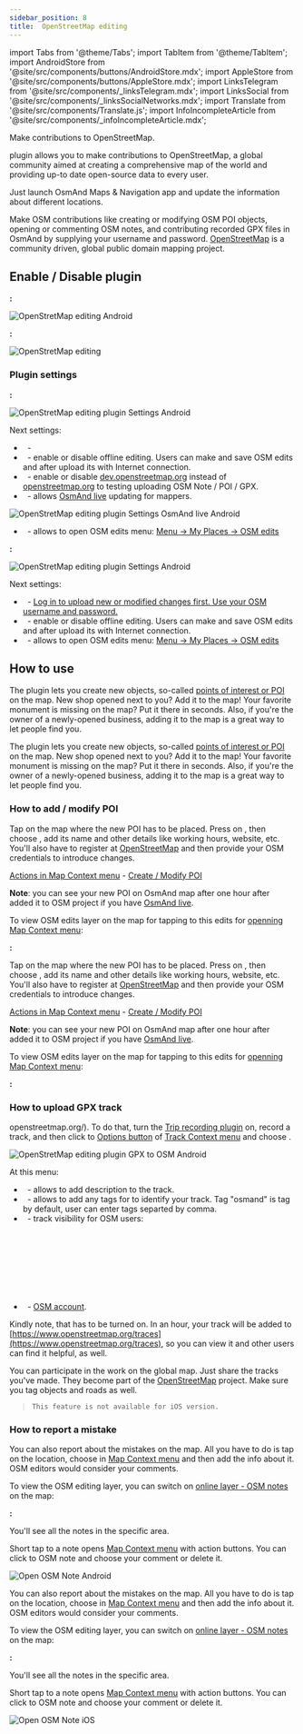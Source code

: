 ```yaml
---
sidebar_position: 8
title:  OpenStreetMap editing
---
```


import Tabs from '@theme/Tabs';
import TabItem from '@theme/TabItem';
import AndroidStore from '@site/src/components/buttons/AndroidStore.mdx';
import AppleStore from '@site/src/components/buttons/AppleStore.mdx';
import LinksTelegram from '@site/src/components/_linksTelegram.mdx';
import LinksSocial from '@site/src/components/_linksSocialNetworks.mdx';
import Translate from '@site/src/components/Translate.js';
import InfoIncompleteArticle from '@site/src/components/_infoIncompleteArticle.mdx';

<InfoIncompleteArticle/>

Make contributions to OpenStreetMap.


<Translate android="true" ids="osm_editing"/> plugin allows you to make contributions to OpenStreetMap, a global community aimed at creating a comprehensive map of the world and providing up-to date open-source data to every user.

Just launch OsmAnd Maps & Navigation app and update the information about different locations.

Make OSM contributions like creating or modifying OSM POI objects, opening or commenting OSM notes, and contributing recorded GPX files in OsmAnd by supplying your username and password. [OpenStreetMap](http://openstreetmap.org/) is a community driven, global public domain mapping project.


## Enable / Disable plugin

<Tabs groupId="operating-systems">

<TabItem value="android" label="Android">

**<Translate android="true" ids="android_button_seq"/>:** <Translate android="true" ids="shared_string_menu,plugins_menu_group,osm_editing_plugin_name"/> 

![OpenStretMap editing Android](@site/static/img/plugins/osm-editing/osm_plugin_android.png)

</TabItem>

<TabItem value="ios" label="iOS">

**<Translate ios="true" ids="ios_button_seq"/>:** <Translate ios="true" ids="menu,plugins,product_title_osm_editing"/>

![OpenStretMap editing](@site/static/img/plugins/osm-editing/osm_plugin_ios.png)

</TabItem>

</Tabs>

### Plugin settings

<Tabs groupId="operating-systems">

<TabItem value="android" label="Android">

**<Translate android="true" ids="android_button_seq"/>:** <Translate android="true" ids="shared_string_menu,plugins_menu_group,osm_editing_plugin_name,shared_string_settings"/>

![OpenStretMap editing plugin Settings Android](@site/static/img/plugins/osm-editing/osm_plugin_settings_android.png)

Next settings:
- &nbsp;_<Translate android="true" ids="login_account"/>_ - [<Translate android="true" ids="open_street_map_login_mode"/>](https://www.openstreetmap.org/login) 
- &nbsp;_<Translate android="true" ids="offline_edition"/>_ - enable or disable offline editing. Users can make and save OSM edits and after upload its with Internet connection.
- &nbsp;_<Translate android="true" ids="use_dev_url"/>_ - enable or disable [dev.openstreetmap.org](https://dev.openstreetmap.org/) instead of [openstreetmap.org](http://openstreetmap.org/) to testing uploading OSM Note / POI / GPX.
- &nbsp;_<Translate android="true" ids="map_updates_for_mappers"/>_ - allows [OsmAnd live](../personal/maps.md#osmand-live) updating for mappers.

![OpenStretMap editing plugin Settings OsmAnd live Android](@site/static/img/plugins/osm-editing/osm_plugin_settings_live_android.png)

- &nbsp;_<Translate android="true" ids="layer_osm_edits"/>_ - allows to open OSM edits menu: [Menu → My Places → OSM edits](../personal/myplaces.md) 
 
</TabItem>

<TabItem value="ios" label="iOS">

**<Translate ios="true" ids="ios_button_seq"/>:** <Translate ios="true" ids="menu,shared_string_settings,app_profiles,plugins,product_title_osm_editing"/>

![OpenStretMap editing plugin Settings Android](@site/static/img/plugins/osm-editing/osm_plugin_settings_ios.png)

Next settings:
- &nbsp;_<Translate ios="true" ids="shared_string_account"/>_ - [Log in to upload new or modified changes first. Use your OSM username and password.](https://www.openstreetmap.org/login) 
- &nbsp;_<Translate ios="true" ids="osm_offline_editing"/>_ - enable or disable offline editing. Users can make and save OSM edits and after upload its with Internet connection.
- &nbsp;_<Translate ios="true" ids="osm_edits_title"/>_ - allows to open OSM edits menu: [Menu → My Places → OSM edits](../personal/myplaces.md) 


</TabItem>

</Tabs>

## How to use

<Tabs groupId="operating-systems">

<TabItem value="android" label="Android">

The plugin lets you create new objects, so-called  [points of interest or POI](../map/point-layers-on-map.md#points-of-interest-poi)  on the map. New shop opened next to you? Add it to the map! Your favorite monument is missing on the map? Put it there in seconds. Also, if you're the owner of a newly-opened business, adding it to the map is a great way to let people find you.

</TabItem>

<TabItem value="ios" label="iOS">

The plugin lets you create new objects, so-called  [points of interest or POI](../map/point-layers-on-map.md#points-of-interest-poi)  on the map. New shop opened next to you? Add it to the map! Your favorite monument is missing on the map? Put it there in seconds. Also, if you're the owner of a newly-opened business, adding it to the map is a great way to let people find you.

</TabItem>

</Tabs>

### How to add / modify POI

<Tabs groupId="operating-systems">

<TabItem value="android" label="Android">

Tap on the map where the new POI has to be placed. Press on [<Translate android="true" ids="shared_string_actions"/>](../map/map-context-menu.md#actions), then choose [<Translate android="true" ids="context_menu_item_create_poi"/>](../map/map-context-menu.md#-create--modify-poi), add its name and other details like working hours, website, etc. You'll also have to register at [OpenStreetMap](http://openstreetmap.org/) and then provide your OSM credentials to introduce changes.

[Actions in Map Context menu](../map/map-context-menu.md#actions) - [Create / Modify POI](../map/map-context-menu.md#-create--modify-poi)

**Note**: you can see your new POI on OsmAnd map after one hour after added it to OSM project if you have [OsmAnd live](../personal/maps.md#osmand-live).

To view OSM edits layer on the map for tapping to this edits for [openning Map Context menu](../map/map-context-menu.md#-upload-poi--osm-note):

**<Translate android="true" ids="android_button_seq"/>:** <Translate android="true" ids="shared_string_menu,configure_map,layer_osm_edits"/>

</TabItem>

<TabItem value="ios" label="iOS">

Tap on the map where the new POI has to be placed. Press on [<Translate android="true" ids="shared_string_actions"/>](../map/map-context-menu.md#actions), then choose [<Translate android="true" ids="context_menu_item_create_poi"/>](../map/map-context-menu.md#-create--modify-poi), add its name and other details like working hours, website, etc. You'll also have to register at [OpenStreetMap](http://openstreetmap.org/) and then provide your OSM credentials to introduce changes.

[Actions in Map Context menu](../map/map-context-menu.md#actions) - [Create / Modify POI](../map/map-context-menu.md#-create--modify-poi)

**Note**: you can see your new POI on OsmAnd map after one hour after added it to OSM project if you have [OsmAnd live](../personal/maps.md#osmand-live).

To view OSM edits layer on the map for tapping to this edits for [openning Map Context menu](../map/map-context-menu.md#-upload-poi--osm-note):

**<Translate ios="true" ids="ios_button_seq"/>:** <Translate ios="true" ids="menu,configure_map,osm_edits_offline_layer"/>

</TabItem>

</Tabs>

### How to upload GPX track

<Tabs groupId="operating-systems">

<TabItem value="android" label="Android">

openstreetmap.org/). To do that, turn the [Trip recording plugin](../plugins/trip-recording.md) on, record a track, and then click to [Options button](../map/track-context-menu.md#options) of [Track Context menu](../map/track-context-menu.md) and choose <Translate android="true" ids="upload_to_openstreetmap"/>. 

![OpenStretMap editing plugin GPX to OSM Android](@site/static/img/plugins/osm-editing/osm_plugin_gpx_to_osm_android.png)

At this menu:
- &nbsp;<Translate android="true" ids="shared_string_description"/> - allows to add description to the track.
- &nbsp;<Translate android="true" ids="gpx_tags_txt"/> - allows to add any tags for to identify your track. Tag "osmand" is tag by default, user can enter tags separted by comma.
- &nbsp;<Translate android="true" ids="gpx_visibility_txt"/> - track visibility for OSM users:

 &nbsp;<Translate android="true" ids="gpx_upload_public_visibility_descr"/>
 
 &nbsp;<Translate android="true" ids="gpx_upload_identifiable_visibility_descr"/>
 
 &nbsp;<Translate android="true" ids="gpx_upload_trackable_visibility_descr"/>
 
 &nbsp;<Translate android="true" ids="gpx_upload_private_visibility_descr"/>
 
- &nbsp;<Translate android="true" ids="login_account"/> - [OSM account](https://www.openstreetmap.org/login).


Kindly note, that <Translate android="true" ids="osm_editing"/> has to be turned on. 
In an hour, your track will be added to [https://www.openstreetmap.org/traces](https://www.openstreetmap.org/traces), so you can view it and other users can find it helpful, as well. 

You can participate in the work on the global map. Just share the tracks you've made. They become part of the [OpenStreetMap](http://openstreetmap.org/) project. Make sure you tag objects and roads as well.

</TabItem>

<TabItem value="ios" label="iOS">


> ```This feature is not available for iOS version. ```

</TabItem>

</Tabs>

### How to report a mistake

<Tabs groupId="operating-systems">

<TabItem value="android" label="Android">

You can also report about the mistakes on the map. All you have to do is tap on the location, choose [<Translate android="true" ids="context_menu_item_open_note"/>](../map/map-context-menu.md#-open-osm-note) in [Map Context menu](../map/map-context-menu.md) and then add the info about it. OSM editors would consider your comments.

To view the OSM editing layer, you can switch on  [online layer - OSM notes](../map/configure-map-menu.md#map-layers) on the map:

**<Translate android="true" ids="android_button_seq"/>:** <Translate android="true" ids="shared_string_menu,configure_map,layer_osm_bugs"/> 

You'll see all the notes in the specific area.

Short tap to a note opens [Map Context menu](../map/map-context-menu.md#-comment--close-osm-note) with action buttons. You can click to OSM note and choose your comment or delete it.

![Open OSM Note Android](@site/static/img/plugins/osm-editing/osm_notes_online_android.png)

</TabItem>

<TabItem value="ios" label="iOS">

You can also report about the mistakes on the map. All you have to do is tap on the location, choose [<Translate android="true" ids="context_menu_item_open_note"/>](../map/map-context-menu.md#-open-osm-note) in [Map Context menu](../map/map-context-menu.md) and then add the info about it. OSM editors would consider your comments.

To view the OSM editing layer, you can switch on  [online layer - OSM notes](../map/configure-map-menu.md#map-layers) on the map:

**<Translate ios="true" ids="ios_button_seq"/>:** <Translate ios="true" ids="menu,configure_map,osm_notes_online_layer"/>

You'll see all the notes in the specific area.

Short tap to a note opens [Map Context menu](../map/map-context-menu.md#-comment--close-osm-note) with action buttons. You can click to OSM note and choose your comment or delete it.

![Open OSM Note iOS](@site/static/img/plugins/osm-editing/osm_notes_online_ios.png)

</TabItem>

</Tabs>
